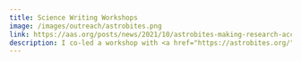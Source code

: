 ```yaml
---
title: Science Writing Workshops
image: /images/outreach/astrobites.png
link: https://aas.org/posts/news/2021/10/astrobites-making-research-accessible-through-bite-sized-summaries
description: I co-led a workshop with <a href="https://astrobites.org/">Astrobites</a> at AAS235 on effectively communicating science through writing, and am involved in other efforts using writing as a tool for outreach.
---
```

